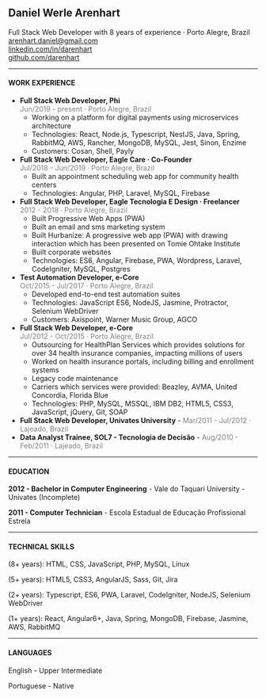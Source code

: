 ## Daniel Werle Arenhart

Full Stack Web Developer with 8 years of experience · Porto Alegre, Brazil <br>
<arenhart.daniel@gmail.com> <br>
[linkedin.com/in/darenhart](http://linkedin.com/in/darenhart) <br>
[github.com/darenhart](http://github.com/darenhart) <br>

--------

#### WORK EXPERIENCE

- **Full Stack Web Developer, Phi**<br>
  <span style="color: grey; font-size: 14px">Jun/2019 - present · Porto Alegre, Brazil</span>
  - Working on a platform for digital payments using microservices architecture
  - Technologies: React, Node.js, Typescript, NestJS, Java, Spring, RabbitMQ, AWS, Rancher, MongoDB, MySQL, Jest, Sinon, Enzime
  - Customers: Cosan, Shell, Payly
- **Full Stack Web Developer, Eagle Care · Co-Founder** <br>
  <span style="color: grey; font-size: 14px">Jul/2018 - Jun/2019 · Porto Alegre, Brazil</span>
  - Built an appointment scheduling web app for community health centers
  - Technologies: Angular, PHP, Laravel, MySQL, Firebase
- **Full Stack Web Developer, Eagle Tecnologia E Design · Freelancer** <br>
  <span style="color: grey; font-size: 14px">2012 - 2018 · Porto Alegre, Brazil</span>
  - Built Progressive Web Apps (PWA)
  - Built an email and sms marketing system
  - Built Hurbanize: A progressive web app (PWA) with drawing interaction which has been presented on Tomie Ohtake Institute
  - Built corporate websites
  - Technologies: ES6, Angular, Firebase, PWA, Wordpress, Laravel, CodeIgniter, MySQL, Postgres
- **Test Automation Developer, e-Core**<br>
  <span style="color: grey; font-size: 14px">Oct/2015 - Jul/2017 · Porto Alegre, Brazil</span>
  - Developed end-to-end test automation suites
  - Technologies: JavaScript ES6, NodeJS, Jasmine, Protractor, Selenium WebDriver
  - Customers: Axispoint, Warner Music Group, AGCO
- **Full Stack Web Developer, e-Core**<br>
  <span style="color: grey; font-size: 14px">Jul/2012 - Oct/2015 · Porto Alegre, Brazil</span>
  - Outsourcing for HealthPlan Services which provides solutions for over 34 health insurance companies, impacting millions of users
  - Worked on health insurance portals, including billing and enrollment systems
  - Legacy code maintenance
  - Carriers which services were provided: Beazley, AVMA, United Concordia, Florida Blue
  - Technologies: PHP, MySQL, MSSQL, IBM DB2, HTML5, CSS3, JavaScript, jQuery, Git, SOAP
- **Full Stack Web Developer, Univates University** - <span style="color: grey; font-size: 14px">Mar/2011 - Jul/2012 · Lajeado, Brazil</span>
- **Data Analyst Trainee, SOL7 - Tecnologia de Decisão** - <span style="color: grey; font-size: 14px">Aug/2010 - Feb/2011 · Lajeado, Brazil</span>

---------

#### EDUCATION

**2012 - Bachelor in Computer Engineering** - Vale do Taquari University - Univates (Incomplete)

**2011 - Computer Technician** - Escola Estadual de Educação Profissional Estrela

---------

#### TECHNICAL SKILLS

(8+ years): HTML, CSS, JavaScript, PHP, MySQL, Linux

(5+ years): HTML5, CSS3, AngularJS, Sass, Git, Jira

(2+ years): Typescript, ES6, PWA, Laravel, CodeIgniter, NodeJS, Selenium WebDriver

(1+ years): React, Angular6+, Java, Spring, MongoDB, Firebase, Jasmine, AWS, RabbitMQ

--------------

#### LANGUAGES

English - Upper Intermediate

Portuguese - Native

